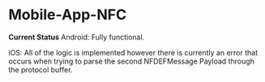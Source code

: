 # Mobile-App-NFC
**Current Status**
Android: Fully functional.

iOS: All of the logic is implemented however there is currently an error that occurs when trying to parse the second NFDEFMessage Payload through the protocol buffer.

